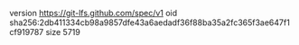 version https://git-lfs.github.com/spec/v1
oid sha256:2db411334cb98a9857dfe43a6aedadf36f88ba35a2fc365f3ae647f1cf919787
size 5719
